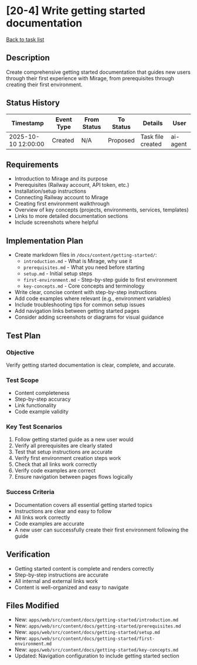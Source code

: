 # [20-4] Write getting started documentation

[Back to task list](./tasks.md)

## Description
Create comprehensive getting started documentation that guides new users through their first experience with Mirage, from prerequisites through creating their first environment.

## Status History
| Timestamp | Event Type | From Status | To Status | Details | User |
|-----------|------------|-------------|-----------|---------|------|
| 2025-10-10 12:00:00 | Created | N/A | Proposed | Task file created | ai-agent |

## Requirements
- Introduction to Mirage and its purpose
- Prerequisites (Railway account, API token, etc.)
- Installation/setup instructions
- Connecting Railway account to Mirage
- Creating first environment walkthrough
- Overview of key concepts (projects, environments, services, templates)
- Links to more detailed documentation sections
- Include screenshots where helpful

## Implementation Plan
- Create markdown files in `/docs/content/getting-started/`:
  - `introduction.md` - What is Mirage, why use it
  - `prerequisites.md` - What you need before starting
  - `setup.md` - Initial setup steps
  - `first-environment.md` - Step-by-step guide to first environment
  - `key-concepts.md` - Core concepts and terminology
- Write clear, concise content with step-by-step instructions
- Add code examples where relevant (e.g., environment variables)
- Include troubleshooting tips for common setup issues
- Add navigation links between getting started pages
- Consider adding screenshots or diagrams for visual guidance

## Test Plan
### Objective
Verify getting started documentation is clear, complete, and accurate.

### Test Scope
- Content completeness
- Step-by-step accuracy
- Link functionality
- Code example validity

### Key Test Scenarios
1. Follow getting started guide as a new user would
2. Verify all prerequisites are clearly stated
3. Test that setup instructions are accurate
4. Verify first environment creation steps work
5. Check that all links work correctly
6. Verify code examples are correct
7. Ensure navigation between pages flows logically

### Success Criteria
- Documentation covers all essential getting started topics
- Instructions are clear and easy to follow
- All links work correctly
- Code examples are accurate
- A new user can successfully create their first environment following the guide

## Verification
- Getting started content is complete and renders correctly
- Step-by-step instructions are accurate
- All internal and external links work
- Content is well-organized and easy to navigate

## Files Modified
- New: `apps/web/src/content/docs/getting-started/introduction.md`
- New: `apps/web/src/content/docs/getting-started/prerequisites.md`
- New: `apps/web/src/content/docs/getting-started/setup.md`
- New: `apps/web/src/content/docs/getting-started/first-environment.md`
- New: `apps/web/src/content/docs/getting-started/key-concepts.md`
- Updated: Navigation configuration to include getting started section

